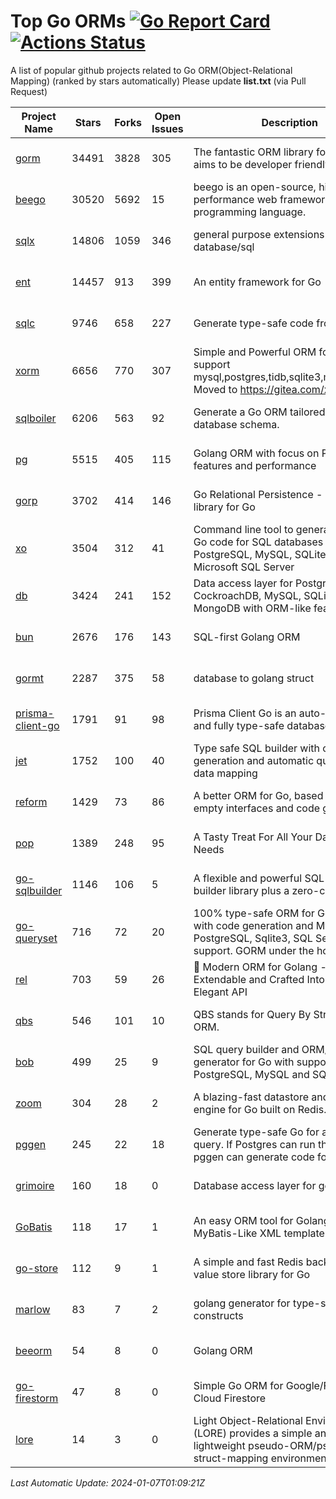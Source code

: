 # Top Go ORMs [![Go Report Card](https://goreportcard.com/badge/github.com/d-tsuji/awesome-go-orms)](https://goreportcard.com/report/github.com/d-tsuji/awesome-go-orms) [![Actions Status](https://github.com/d-tsuji/awesome-go-orms/workflows/CI/badge.svg)](https://github.com/d-tsuji/awesome-go-orms/actions)
A list of popular github projects related to Go ORM(Object-Relational Mapping) (ranked by stars automatically)
Please update **list.txt** (via Pull Request)

| Project Name | Stars | Forks | Open Issues | Description | Last Update |
| ------------ | ----- | ----- | ----------- | ----------- | ----------- |
| [gorm](https://github.com/go-gorm/gorm) | 34491 | 3828 | 305 | The fantastic ORM library for Golang, aims to be developer friendly | 2024-01-06 19:01:50 |
| [beego](https://github.com/beego/beego) | 30520 | 5692 | 15 | beego is an open-source, high-performance web framework for the Go programming language. | 2024-01-06 19:37:05 |
| [sqlx](https://github.com/jmoiron/sqlx) | 14806 | 1059 | 346 | general purpose extensions to golang's database/sql | 2024-01-06 19:44:23 |
| [ent](https://github.com/ent/ent) | 14457 | 913 | 399 | An entity framework for Go | 2024-01-06 22:47:45 |
| [sqlc](https://github.com/sqlc-dev/sqlc) | 9746 | 658 | 227 | Generate type-safe code from SQL | 2024-01-06 22:56:00 |
| [xorm](https://github.com/go-xorm/xorm) | 6656 | 770 | 307 | Simple and Powerful ORM for Go, support mysql,postgres,tidb,sqlite3,mssql,oracle, Moved to https://gitea.com/xorm/xorm | 2024-01-04 23:57:22 |
| [sqlboiler](https://github.com/volatiletech/sqlboiler) | 6206 | 563 | 92 | Generate a Go ORM tailored to your database schema. | 2024-01-06 22:44:57 |
| [pg](https://github.com/go-pg/pg) | 5515 | 405 | 115 | Golang ORM with focus on PostgreSQL features and performance | 2024-01-06 04:17:04 |
| [gorp](https://github.com/go-gorp/gorp) | 3702 | 414 | 146 | Go Relational Persistence - an ORM-ish library for Go | 2024-01-04 15:53:07 |
| [xo](https://github.com/xo/xo) | 3504 | 312 | 41 | Command line tool to generate idiomatic Go code for SQL databases supporting PostgreSQL, MySQL, SQLite, Oracle, and Microsoft SQL Server | 2024-01-05 14:53:14 |
| [db](https://github.com/upper/db) | 3424 | 241 | 152 | Data access layer for PostgreSQL, CockroachDB, MySQL, SQLite and MongoDB with ORM-like features. | 2024-01-05 03:39:48 |
| [bun](https://github.com/uptrace/bun) | 2676 | 176 | 143 | SQL-first Golang ORM | 2024-01-06 10:40:19 |
| [gormt](https://github.com/xxjwxc/gormt) | 2287 | 375 | 58 | database to golang struct | 2024-01-05 15:05:52 |
| [prisma-client-go](https://github.com/steebchen/prisma-client-go) | 1791 | 91 | 98 | Prisma Client Go is an auto-generated and fully type-safe database client | 2024-01-07 00:33:20 |
| [jet](https://github.com/go-jet/jet) | 1752 | 100 | 40 | Type safe SQL builder with code generation and automatic query result data mapping | 2024-01-06 19:50:38 |
| [reform](https://github.com/go-reform/reform) | 1429 | 73 | 86 | A better ORM for Go, based on non-empty interfaces and code generation. | 2024-01-04 16:03:22 |
| [pop](https://github.com/gobuffalo/pop) | 1389 | 248 | 95 | A Tasty Treat For All Your Database Needs | 2024-01-05 04:00:28 |
| [go-sqlbuilder](https://github.com/huandu/go-sqlbuilder) | 1146 | 106 | 5 | A flexible and powerful SQL string builder library plus a zero-config ORM. | 2024-01-04 16:19:38 |
| [go-queryset](https://github.com/jirfag/go-queryset) | 716 | 72 | 20 | 100% type-safe ORM for Go (Golang) with code generation and MySQL, PostgreSQL, Sqlite3, SQL Server support. GORM under the hood. | 2024-01-02 21:22:14 |
| [rel](https://github.com/go-rel/rel) | 703 | 59 | 26 | :gem: Modern ORM for Golang - Testable, Extendable and Crafted Into a Clean and Elegant API | 2024-01-06 10:15:46 |
| [qbs](https://github.com/coocood/qbs) | 546 | 101 | 10 | QBS stands for Query By Struct. A Go ORM. | 2023-10-28 10:53:34 |
| [bob](https://github.com/stephenafamo/bob) | 499 | 25 | 9 | SQL query builder and ORM/Factory generator for Go with support for PostgreSQL, MySQL and SQLite | 2024-01-04 17:07:58 |
| [zoom](https://github.com/albrow/zoom) | 304 | 28 | 2 | A blazing-fast datastore and querying engine for Go built on Redis. | 2024-01-04 19:38:09 |
| [pggen](https://github.com/jschaf/pggen) | 245 | 22 | 18 | Generate type-safe Go for any Postgres query. If Postgres can run the query, pggen can generate code for it. | 2023-12-20 14:34:04 |
| [grimoire](https://github.com/Fs02/grimoire) | 160 | 18 | 0 | Database access layer for golang | 2023-09-25 03:44:37 |
| [GoBatis](https://github.com/mei-rune/GoBatis) | 118 | 17 | 1 | An easy ORM tool for Golang, support MyBatis-Like XML template SQL | 2023-12-12 08:07:15 |
| [go-store](https://github.com/gosuri/go-store) | 112 | 9 | 1 | A simple and fast Redis backed key-value store library for Go | 2023-09-25 03:42:25 |
| [marlow](https://github.com/dadleyy/marlow) | 83 | 7 | 2 | golang generator for type-safe sql api constructs | 2023-01-28 13:13:25 |
| [beeorm](https://github.com/latolukasz/beeorm) | 54 | 8 | 0 | Golang ORM | 2024-01-04 14:02:51 |
| [go-firestorm](https://github.com/jschoedt/go-firestorm) | 47 | 8 | 0 | Simple Go ORM for Google/Firebase Cloud Firestore | 2023-09-25 03:41:53 |
| [lore](https://github.com/abrahambotros/lore) | 14 | 3 | 0 | Light Object-Relational Environment (LORE) provides a simple and lightweight pseudo-ORM/pseudo-struct-mapping environment for Go | 2023-09-25 08:03:17 |

*Last Automatic Update: 2024-01-07T01:09:21Z*